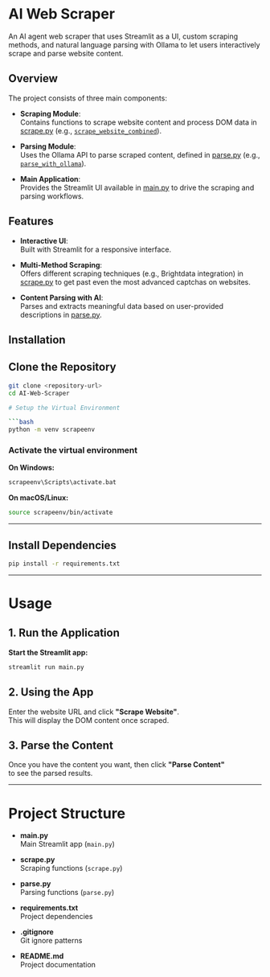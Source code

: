 # AI Web Scraper

An AI agent web scraper that uses Streamlit as a UI, custom scraping methods, and natural language parsing with Ollama to let users interactively scrape and parse website content.

## Overview

The project consists of three main components:

- **Scraping Module**:  
  Contains functions to scrape website content and process DOM data in [scrape.py](scrape.py) (e.g., [`scrape_website_combined`](scrape.py)).  

- **Parsing Module**:  
  Uses the Ollama API to parse scraped content, defined in [parse.py](parse.py) (e.g., [`parse_with_ollama`](parse.py)).  

- **Main Application**:  
  Provides the Streamlit UI available in [main.py](main.py) to drive the scraping and parsing workflows.

## Features

- **Interactive UI**:  
  Built with Streamlit for a responsive interface.

- **Multi-Method Scraping**:  
  Offers different scraping techniques (e.g., Brightdata integration) in [scrape.py](scrape.py) to get past even the most advanced captchas on websites.

- **Content Parsing with AI**:  
  Parses and extracts meaningful data based on user-provided descriptions in [parse.py](parse.py).

## Installation

## Clone the Repository

   ```sh
   git clone <repository-url>
   cd AI-Web-Scraper

   # Setup the Virtual Environment

```bash
python -m venv scrapeenv
```

### Activate the virtual environment

**On Windows:**
```bash
scrapeenv\Scripts\activate.bat
```

**On macOS/Linux:**
```bash
source scrapeenv/bin/activate
```

---

## Install Dependencies

```bash
pip install -r requirements.txt
```

---

# Usage

## 1. Run the Application

**Start the Streamlit app:**
```bash
streamlit run main.py
```

## 2. Using the App

Enter the website URL and click **"Scrape Website"**.  
This will display the DOM content once scraped.

## 3. Parse the Content

Once you have the content you want, then click **"Parse Content"**  
to see the parsed results.

---

# Project Structure

- **main.py**  
  Main Streamlit app (`main.py`)

- **scrape.py**  
  Scraping functions (`scrape.py`)

- **parse.py**  
  Parsing functions (`parse.py`)

- **requirements.txt**  
  Project dependencies

- **.gitignore**  
  Git ignore patterns

- **README.md**  
  Project documentation
